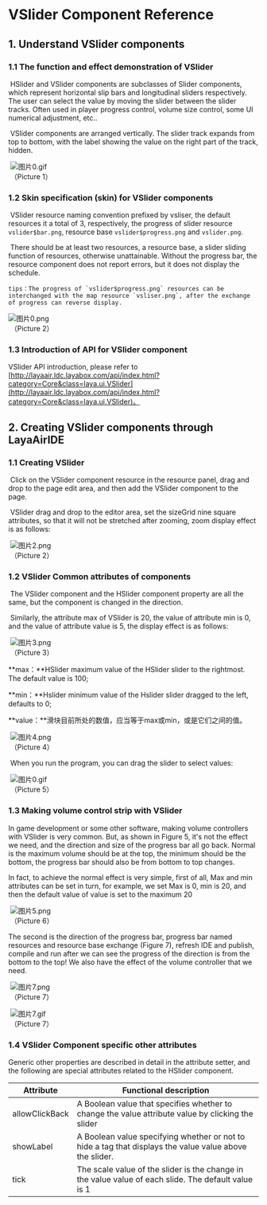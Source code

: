 # VSlider Component Reference



## 1. Understand VSlider components

### 1.1 The function and effect demonstration of VSlider

​	HSlider and VSlider components are subclasses of Slider components, which represent horizontal slip bars and longitudinal sliders respectively. The user can select the value by moving the slider between the slider tracks. Often used in player progress control, volume size control, some UI numerical adjustment, etc..

​      VSlider components are arranged vertically. The slider track expands from top to bottom, with the label showing the value on the right part of the track, hidden.

​      ![图片0.gif](img/0.gif)<br/>
​    （Picture 1）



### 1.2 Skin specification (skin) for VSlider components

​	VSlider resource naming convention prefixed by vsliser, the default resources it a total of 3, respectively, the progress of slider resource  `vslider$bar.png`, resource base `vslider$progress.png` and `vslider.png`.

​	There should be at least two resources, a resource base, a slider sliding function of resources, otherwise unattainable. Without the progress bar, the resource component does not report errors, but it does not display the schedule.

 	tips：The progress of `vslider$progress.png` resources can be interchanged with the map resource `vsliser.png`, after the exchange of progress can reverse display.

![图片0.png](img/1.png)<br/>
​    （Picture 2）



### 1.3 Introduction of API for VSlider component

VSlider API introduction, please refer to [http://layaair.ldc.layabox.com/api/index.html?category=Core&class=laya.ui.VSlider](http://layaair.ldc.layabox.com/api/index.html?category=Core&class=laya.ui.VSlider)。



## 2. Creating VSlider components through LayaAirIDE

### 1.1 Creating VSlider

​        Click on the VSlider component resource in the resource panel, drag and drop to the page edit area, and then add the VSlider component to the page.

​       VSlider drag and drop to the editor area, set the sizeGrid nine square attributes, so that it will not be stretched after zooming, zoom display effect is as follows:

​        ![图片2.png](img/2.png)<br/>
​    （Picture 2）

### 1.2 VSlider Common attributes of components

​        The VSlider component and the HSlider component property are all the same, but the component is changed in the direction.

​	Similarly, the attribute max of VSlider is 20, the value of attribute min is 0, and the value of attribute value is 5, the display effect is as follows:

​        ![图片3.png](img/3.png)<br/>
​    （Picture 3）

**max：**HSlider maximum value of the HSlider slider to the rightmost. The default value is 100;

**min：**Hslider minimum value of the Hslider slider dragged to the left, defaults to 0;

**value：**滑块目前所处的数值，应当等于max或min，或是它们之间的值。

​        ![图片4.png](img/4.png)<br/>
​    （Picture 4）

​        When you run the program, you can drag the slider to select values:

​        ![图片0.gif](img/0.gif)<br/>
​    （Picture 5）



### 1.3 Making volume control strip with VSlider

In game development or some other software, making volume controllers with VSlider is very common. But, as shown in Figure 5, it's not the effect we need, and the direction and size of the progress bar all go back. Normal is the maximum volume should be at the top, the minimum should be the bottom, the progress bar should also be from bottom to top changes.

In fact, to achieve the normal effect is very simple, first of all, Max and min attributes can be set in turn, for example, we set Max is 0, min is 20, and then the default value of value is set to the maximum 20

​        ![图片5.png](img/5.png)<br/>
​    （Picture 6）

The second is the direction of the progress bar, progress bar named resources and resource base exchange (Figure 7), refresh IDE and publish, compile and run after we can see the progress of the direction is from the bottom to the top! We also have the effect of the volume controller that we need.

​        ![图片7.png](img/6.png)<br/>
​    （Picture 7）

​         ![图片7.gif](img/7.gif)<br/>
​    （Picture 7）



### 1.4 VSlider Component specific other attributes

 Generic other properties are described in detail in the attribute setter, and the following are special attributes related to the HSlider component.

| **Attribute**         | **Functional description**                          |
| -------------- | --------------------------------- |
| allowClickBack | A Boolean value that specifies whether to change the value attribute value by clicking the slider  |
| showLabel      | A Boolean value specifying whether or not to hide a tag that displays the value value above the slider.     |
| tick           | The scale value of the slider is the change in the value value of each slide. The default value is 1 |

 
